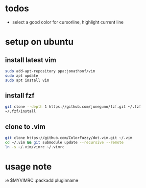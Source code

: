 # todos

- select a good color for cursorline, highlight current line

# setup on ubuntu

## install latest vim

``` sh
sudo add-apt-repository ppa:jonathonf/vim
sudo apt update
sudo apt install vim

```

## install fzf

``` sh
git clone --depth 1 https://github.com/junegunn/fzf.git ~/.fzf
~/.fzf/install

```

## clone to .vim

``` sh
git clone https://github.com/ColorFuzzy/dot.vim.git ~/.vim
cd ~/.vim && git submodule update --recursive --remote
ln -s ~/.vim/vimrc ~/.vimrc

```

# usage note

:e $MYVIMRC
:packadd pluginname
